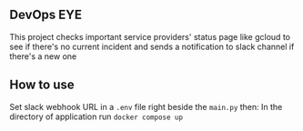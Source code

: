 ## DevOps EYE
This project checks important service providers' status page like gcloud  to see if there's no current incident and sends a notification to slack channel if there's a new one

## How to use 
Set slack webhook URL in a `.env` file right beside the `main.py` then: 
In the directory of application run `docker compose up`